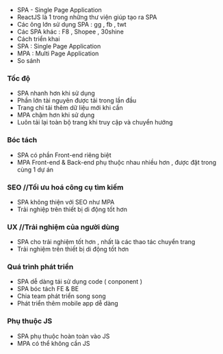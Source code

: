 - SPA - Single Page Application
- ReactJS là 1 trong những thư viện giúp tạo ra SPA
- Các ông lớn sử dụng SPA : gg , fb , twt
- Các SPA khác : F8 , Shopee , 30shine
- Cách triển khai
- SPA : Single Page Application
- MPA : Multi Page Application
- So sánh

### Tốc độ

- SPA nhanh hơn khi sử dụng
- Phần lớn tài nguyên được tải trong lần đầu
- Trang chỉ tải thêm dữ liệu mới khi cần
- MPA chậm hơn khi sử dụng
- Luôn tải lại toàn bộ trang khi truy cập và chuyển hướng

### Bóc tách

- SPA có phần Front-end riêng biệt
- MPA Front-end & Back-end phụ thuộc nhau nhiều hơn , được đặt trong cùng 1 dự án

### SEO //Tối ưu hoá công cụ tìm kiếm

- SPA không thiện với SEO như MPA
- Trải nghiệp trên thiết bị di động tốt hơn

### UX //Trải nghiệm của người dùng

- SPA cho trải nghiệm tốt hơn , nhất là các thao tác chuyển trang
- Trải nghiệm trên thiết bị di động tốt hơn

### Quá trình phát triển

- SPA dễ dàng tái sử dụng code ( conponent )
- SPA bóc tách FE & BE
- Chia team phát triển song song
- Phát triển thêm mobile app dễ dàng

### Phụ thuộc JS

- SPA phụ thuộc hoàn toàn vào JS
- MPA có thể không cần JS
